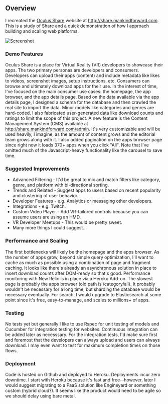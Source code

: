 ## Overview
I recreated the [Oculus Share](https://share.oculusvr.com) website at http://share.mankindforward.com. This is a study of Share and a quick demonstration of how I approach building and scaling web platforms.

![Screenshot](https://mankindforward.files.wordpress.com/2014/09/share.png)

### Demo Features
Oculus Share is a place for Virtual Reality (VR) developers to showcase their apps. The two primary personas are developers and consumers. Developers can upload their apps (content) and include metadata like likes to videos, screenshot images, setup instructions, etc. Consumers can browse and ultimately download apps for their use. In the interest of time, I've focused on the main consumer use cases: the homepage, the app browser, and the app details page. Based on the data available via the app details page, I designed a schema for the database and then crawled the real site to import the data. Minor models like categories and genres are hard-coded. I also fabricated user-generated data like download counts and ratings to limit the scope of this project. A new feature is the Content Management System (CMS) available at http://share.mankindforward.com/admin. It's very customizable and will be used heavily, I imagine, as the amount of content grows and the editorial team grows along with it. I also added pagination on the apps browser page since right now it loads 370+ apps when you click "All". Note that I've omitted much of the Javascript-heavy functionality like the carousel to save time.

### Suggested Improvements
* Advanced Filtering - It'd be great to mix and match filters like category, genre, and platform with bi-directional sorting.
* Trends and Related - Suggest apps to users based on recent popularity and clustering of user behavior.
* Developer Features - e.g. Analytics or messaging other developers.
* Integrations - e.g. Twitch.
* Custom Video Player - Add VR-tailored controls because you can assume users are using an HMD.
* VR Developer Meetups - This would be pretty sweet.
* Many more things I could suggest...

### Performance and Scaling
The first bottlenecks will likely be the homepage and the apps browser. As the number of apps grow, beyond simple query optimization, I'll want to cache as much as possible using a combination of page and fragment caching. It looks like there's already an asynchronous solution in place to insert download counts after DOM-ready so that's good. Performance monitoring with New Relic is in place via a Heroku Add-on. The slowest page is probably the apps browser (old path is /category/all). It probably wouldn't be necessary for a long time, but sharding the database would be necessary eventually. For search, I would upgrade to Elasticsearch at some point since it's free, easy-to-manage, and scales to millions+ of apps.

### Testing
No tests yet but generally I like to use Rspec for unit testing of models and Cucumber for integration testing for websites. Continuous integration can be added later as necesssary. For the integration tests, I'd make sure first and foremost that the developers can always upload and users can always download. I may even want to test for maximum completion times on those flows.

### Deployment
Code is hosted on Github and deployed to Heroku. Deployments incur zero downtime. I start with Heroku because it's fast and free--however, later I would suggest migrating to a PaaS solution like Engineyard or something custom (hybrid cloud?). It seems like the product would need to be agile so we should delay using bare metal.
